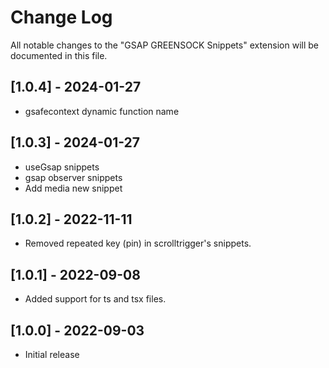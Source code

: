 # Change Log

All notable changes to the "GSAP GREENSOCK Snippets" extension will be documented in this file.

## [1.0.4] - 2024-01-27

- gsafecontext dynamic function name

## [1.0.3] - 2024-01-27

- useGsap snippets
- gsap observer snippets
- Add media new snippet

## [1.0.2] - 2022-11-11

- Removed repeated key (pin) in scrolltrigger's snippets.

## [1.0.1] - 2022-09-08

- Added support for ts and tsx files.

## [1.0.0] - 2022-09-03

- Initial release
